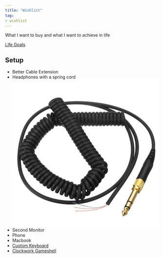 ```yaml
---
title: "Wishlist"
tag:
- wishlist
---
```


What I want to buy and what I want to achieve in life

[Life Goals](Goals.md)

## Setup
- Better Cable Extension
- Headphones with a spring cord
![Spring Wire](/content/images/springwire.jpg)
- Second Monitor
-  Phone
-  Macbook
-  [Custom Keyboard](custom%20keyboard.md)
-  [Clockwork Gameshell](https://www.clockworkpi.com/gameshell)
